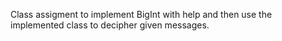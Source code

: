 Class assigment to implement BigInt with help and then use the implemented class to decipher given messages. 
